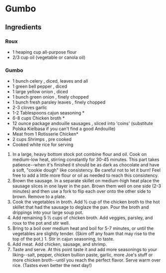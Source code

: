 # Gumbo

## Ingredients 

### Roux

* 1 heaping cup all-purpose flour
* 2/3 cup oil (vegetable or canola oil)

### Gumbo

* 1 bunch celery , diced, leaves and all
* 1 green bell pepper , diced
* 1 large yellow onion , diced
* 1 bunch green onion , finely chopped
* 1 bunch fresh parsley leaves , finely chopped
* 2-3 cloves garlic
* 1-2 Tablespoons cajun seasoning *
* 6-8 cups Chicken broth *
* 12 ounce package andouille sausages , sliced into 'coins' (substitute Polska Kielbasa if you can't find a good Andouille)
* Meat from 1 Rotisserie Chicken*
* 2 cups Shrimps , pre cooked
* Cooked white rice for serving

1. In a large, heavy bottom stock pot combine flour and oil. Cook on medium-low heat, stirring constantly for 30-45 minutes. This part takes patience--when it's finished it should be as dark as chocolate and have a soft, "cookie dough" like consistency. Be careful not to let it burn! Feel free to add a little more flour or oil as needed to reach this consistency.
1. Brown the sausage. In a separate skillet on medium-high heat place the sausage slices in one layer in the pan. Brown them well on one side (2-3 minutes) and then use a fork to flip each over onto the other side to brown. Remove to a plate.
1. Cook the vegetables in broth. Add ½ cup of the chicken broth to the hot skillet that had the sausage to deglaze the pan. Pour the broth and drippings into your large soup pot. 
1. Add remaining 5 ½ cups of chicken broth. Add veggies, parsley, and roux to the pot and stir well. 
1. Bring to a boil over medium heat and boil for 5-7 minutes, or until the vegetables are slightly tender. (Skim off any foam that may rise to the top of the pot.) 1. Stir in cajun seasoning, to taste.
1. Add meat. Add chicken, sausage, and shrimp.
1. Taste and serve. At this point taste it and add more seasonings to your liking--salt, pepper, chicken bullion paste, garlic, more Joe's stuff or more chicken broth--until you reach the perfect flavor. Serve warm over rice. (Tastes even better the next day!)
